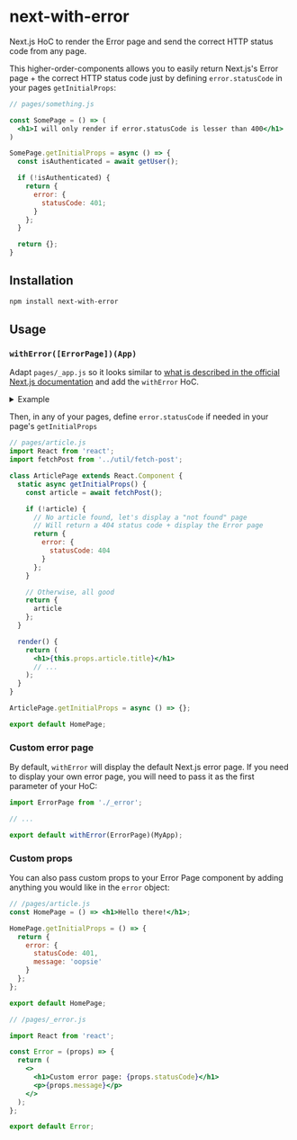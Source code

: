 # next-with-error

Next.js HoC to render the Error page and send the correct HTTP status code from any page.

This higher-order-components allows you to easily return Next.js's Error page + the correct HTTP status code just by defining `error.statusCode` in your pages `getInitialProps`:

```jsx
// pages/something.js

const SomePage = () => (
  <h1>I will only render if error.statusCode is lesser than 400</h1>
)

SomePage.getInitialProps = async () => {
  const isAuthenticated = await getUser();

  if (!isAuthenticated) {
    return {
      error: {
        statusCode: 401;
      }
    };
  }

  return {};
}
```

## Installation

```bash
npm install next-with-error
```

## Usage

### `withError([ErrorPage])(App)`

Adapt `pages/_app.js` so it looks similar to [what is described in the official Next.js documentation](https://nextjs.org/docs#custom-app) and add the `withError` HoC.

<details>
 <summary>Example</summary>

```jsx
import App, { Container } from 'next/app';
import React from 'react';

import withError from 'next-with-error';

export class MyApp extends App {
  static async getInitialProps({ Component, ctx }) {
    let pageProps = {};

    if (Component && Component.getInitialProps) {
      pageProps = await Component.getInitialProps(ctx);
    }

    return { pageProps };
  }

  render() {
    const { Component, pageProps } = this.props;
    return (
      <Container>
        <Component {...pageProps} />
      </Container>
    );
  }
}

export default withError()(MyApp);
```

</details>

Then, in any of your pages, define `error.statusCode` if needed in your page's `getInitialProps`

```jsx
// pages/article.js
import React from 'react';
import fetchPost from '../util/fetch-post';

class ArticlePage extends React.Component {
  static async getInitialProps() {
    const article = await fetchPost();

    if (!article) {
      // No article found, let's display a "not found" page
      // Will return a 404 status code + display the Error page
      return {
        error: {
          statusCode: 404
        }
      };
    }

    // Otherwise, all good
    return {
      article
    };
  }

  render() {
    return (
      <h1>{this.props.article.title}</h1>
      // ...
    );
  }
}

ArticlePage.getInitialProps = async () => {};

export default HomePage;
```

### Custom error page

By default, `withError` will display the default Next.js error page. If you need to display your own error page, you will need to pass it as the first parameter of your HoC:

```jsx
import ErrorPage from './_error';

// ...

export default withError(ErrorPage)(MyApp);
```

### Custom props

You can also pass custom props to your Error Page component by adding anything you would like in the `error` object:

```jsx
// /pages/article.js
const HomePage = () => <h1>Hello there!</h1>;

HomePage.getInitialProps = () => {
  return {
    error: {
      statusCode: 401,
      message: 'oopsie'
    }
  };
};

export default HomePage;
```

```jsx
// /pages/_error.js

import React from 'react';

const Error = (props) => {
  return (
    <>
      <h1>Custom error page: {props.statusCode}</h1>
      <p>{props.message}</p>
    </>
  );
};

export default Error;
```
